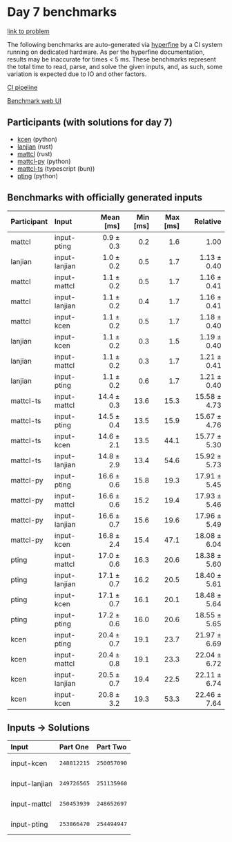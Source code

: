 # Day 7 benchmarks

[link to problem](https://adventofcode.com/2023/day/7)

The following benchmarks are auto-generated via
[hyperfine](https://github.com/sharkdp/hyperfine) by a CI system running on
dedicated hardware. As per the hyperfine documentation, results may be
inaccurate for times < 5 ms. These benchmarks represent the total time to read,
parse, and solve the given inputs, and, as such, some variation is expected due
to IO and other factors.

[CI pipeline](http://ci.papercode.net:8080/teams/main/pipelines/aoc2023)

[Benchmark web UI](https://aoc.ancalagon.black)


## Participants (with solutions for day 7)

- [kcen](https://github.com/kcen/aoc2023) (python)
- [lanjian](https://github.com/lanjian/aoc-2023) (rust)
- [mattcl](https://github.com/mattcl/aoc2023) (rust)
- [mattcl-py](https://github.com/mattcl/aoc2023-py) (python)
- [mattcl-ts](https://github.com/mattcl/aoc2023-js) (typescript (bun))
- [pting](https://github.com/pting/aoc2023) (python)


## Benchmarks with officially generated inputs

| Participant | Input | Mean [ms] | Min [ms] | Max [ms] | Relative |
|:---|:---|---:|---:|---:|---:|
| mattcl | input-pting | 0.9 ± 0.3 | 0.2 | 1.6 | 1.00 |
| lanjian | input-lanjian | 1.0 ± 0.2 | 0.5 | 1.7 | 1.13 ± 0.40 |
| mattcl | input-mattcl | 1.1 ± 0.2 | 0.5 | 1.7 | 1.16 ± 0.41 |
| mattcl | input-lanjian | 1.1 ± 0.2 | 0.4 | 1.7 | 1.16 ± 0.41 |
| mattcl | input-kcen | 1.1 ± 0.2 | 0.5 | 1.7 | 1.18 ± 0.40 |
| lanjian | input-kcen | 1.1 ± 0.2 | 0.3 | 1.5 | 1.19 ± 0.40 |
| lanjian | input-mattcl | 1.1 ± 0.2 | 0.3 | 1.7 | 1.21 ± 0.41 |
| lanjian | input-pting | 1.1 ± 0.2 | 0.6 | 1.7 | 1.21 ± 0.40 |
| mattcl-ts | input-mattcl | 14.4 ± 0.3 | 13.6 | 15.3 | 15.58 ± 4.73 |
| mattcl-ts | input-pting | 14.5 ± 0.4 | 13.5 | 15.9 | 15.67 ± 4.76 |
| mattcl-ts | input-kcen | 14.6 ± 2.1 | 13.5 | 44.1 | 15.77 ± 5.30 |
| mattcl-ts | input-lanjian | 14.8 ± 2.9 | 13.4 | 54.6 | 15.92 ± 5.73 |
| mattcl-py | input-pting | 16.6 ± 0.6 | 15.8 | 19.3 | 17.91 ± 5.45 |
| mattcl-py | input-mattcl | 16.6 ± 0.6 | 15.2 | 19.4 | 17.93 ± 5.46 |
| mattcl-py | input-lanjian | 16.6 ± 0.7 | 15.6 | 19.6 | 17.96 ± 5.49 |
| mattcl-py | input-kcen | 16.8 ± 2.4 | 15.4 | 47.1 | 18.08 ± 6.04 |
| pting | input-mattcl | 17.0 ± 0.6 | 16.3 | 20.6 | 18.38 ± 5.60 |
| pting | input-lanjian | 17.1 ± 0.7 | 16.2 | 20.5 | 18.40 ± 5.61 |
| pting | input-kcen | 17.1 ± 0.7 | 16.1 | 20.1 | 18.48 ± 5.64 |
| pting | input-pting | 17.2 ± 0.6 | 16.0 | 20.6 | 18.55 ± 5.65 |
| kcen | input-pting | 20.4 ± 0.7 | 19.1 | 23.7 | 21.97 ± 6.69 |
| kcen | input-mattcl | 20.4 ± 0.8 | 19.1 | 23.3 | 22.04 ± 6.72 |
| kcen | input-lanjian | 20.5 ± 0.7 | 19.4 | 22.5 | 22.11 ± 6.74 |
| kcen | input-kcen | 20.8 ± 3.2 | 19.3 | 53.3 | 22.46 ± 7.64 |


## Inputs -> Solutions

| Input | Part One | Part Two |
|:---|:---|:---|
|input-kcen|<pre>248812215</pre>|<pre>250057090</pre>|
|input-lanjian|<pre>249726565</pre>|<pre>251135960</pre>|
|input-mattcl|<pre>250453939</pre>|<pre>248652697</pre>|
|input-pting|<pre>253866470</pre>|<pre>254494947</pre>|